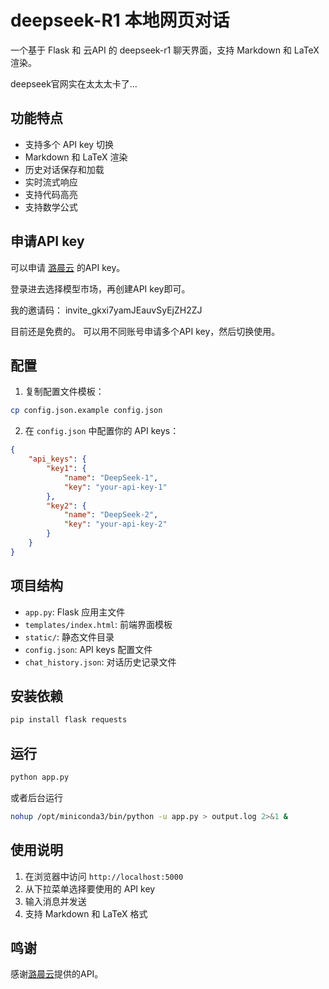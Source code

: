 # deepseek-R1 本地网页对话

一个基于 Flask 和 云API 的 deepseek-r1 聊天界面，支持 Markdown 和 LaTeX 渲染。
<!-- ![Interface 1](static/imgs/interface.png) -->
deepseek官网实在太太太卡了…

## 功能特点

- 支持多个 API key 切换
- Markdown 和 LaTeX 渲染
- 历史对话保存和加载
- 实时流式响应
- 支持代码高亮
- 支持数学公式

## 申请API key

可以申请 [潞晨云](https://cloud.luchentech.com/account/signup?invitation_code=invite_gkxi7yamJEauvSyEjZH2ZJ) 的API key。

登录进去选择模型市场，再创建API key即可。

我的邀请码： invite_gkxi7yamJEauvSyEjZH2ZJ

目前还是免费的。
可以用不同账号申请多个API key，然后切换使用。

## 配置

1. 复制配置文件模板：
```bash
cp config.json.example config.json
```

2. 在 `config.json` 中配置你的 API keys：
```json
{
    "api_keys": {
        "key1": {
            "name": "DeepSeek-1",
            "key": "your-api-key-1"
        },
        "key2": {
            "name": "DeepSeek-2",
            "key": "your-api-key-2"
        }
    }
}
```

## 项目结构

- `app.py`: Flask 应用主文件
- `templates/index.html`: 前端界面模板
- `static/`: 静态文件目录
- `config.json`: API keys 配置文件
- `chat_history.json`: 对话历史记录文件

## 安装依赖

```bash
pip install flask requests
```

## 运行

```bash
python app.py
```
或者后台运行
```bash
nohup /opt/miniconda3/bin/python -u app.py > output.log 2>&1 &
```

## 使用说明

1. 在浏览器中访问 `http://localhost:5000`
2. 从下拉菜单选择要使用的 API key
3. 输入消息并发送
4. 支持 Markdown 和 LaTeX 格式

## 鸣谢
感谢[潞晨云](https://cloud.luchentech.com/account/signup?invitation_code=invite_gkxi7yamJEauvSyEjZH2ZJ)提供的API。
